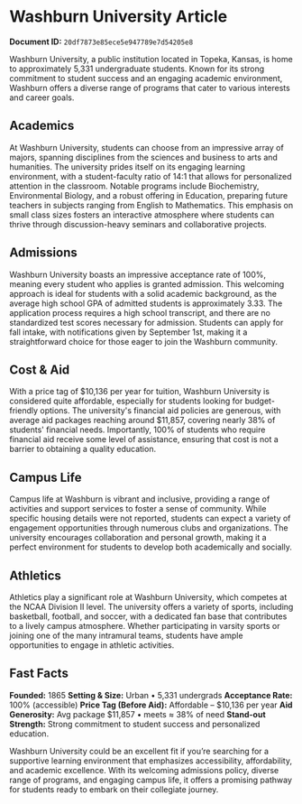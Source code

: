 # Washburn University Article

**Document ID:** `20df7873e85ece5e947789e7d54205e8`

Washburn University, a public institution located in Topeka, Kansas, is home to approximately 5,331 undergraduate students. Known for its strong commitment to student success and an engaging academic environment, Washburn offers a diverse range of programs that cater to various interests and career goals.

## Academics
At Washburn University, students can choose from an impressive array of majors, spanning disciplines from the sciences and business to arts and humanities. The university prides itself on its engaging learning environment, with a student-faculty ratio of 14:1 that allows for personalized attention in the classroom. Notable programs include Biochemistry, Environmental Biology, and a robust offering in Education, preparing future teachers in subjects ranging from English to Mathematics. This emphasis on small class sizes fosters an interactive atmosphere where students can thrive through discussion-heavy seminars and collaborative projects.

## Admissions
Washburn University boasts an impressive acceptance rate of 100%, meaning every student who applies is granted admission. This welcoming approach is ideal for students with a solid academic background, as the average high school GPA of admitted students is approximately 3.33. The application process requires a high school transcript, and there are no standardized test scores necessary for admission. Students can apply for fall intake, with notifications given by September 1st, making it a straightforward choice for those eager to join the Washburn community.

## Cost & Aid
With a price tag of $10,136 per year for tuition, Washburn University is considered quite affordable, especially for students looking for budget-friendly options. The university's financial aid policies are generous, with average aid packages reaching around $11,857, covering nearly 38% of students' financial needs. Importantly, 100% of students who require financial aid receive some level of assistance, ensuring that cost is not a barrier to obtaining a quality education.

## Campus Life
Campus life at Washburn is vibrant and inclusive, providing a range of activities and support services to foster a sense of community. While specific housing details were not reported, students can expect a variety of engagement opportunities through numerous clubs and organizations. The university encourages collaboration and personal growth, making it a perfect environment for students to develop both academically and socially.

## Athletics
Athletics play a significant role at Washburn University, which competes at the NCAA Division II level. The university offers a variety of sports, including basketball, football, and soccer, with a dedicated fan base that contributes to a lively campus atmosphere. Whether participating in varsity sports or joining one of the many intramural teams, students have ample opportunities to engage in athletic activities.

## Fast Facts
**Founded:** 1865
**Setting & Size:** Urban • 5,331 undergrads
**Acceptance Rate:** 100% (accessible)
**Price Tag (Before Aid):** Affordable – $10,136 per year
**Aid Generosity:** Avg package $11,857 • meets ≈ 38% of need
**Stand-out Strength:** Strong commitment to student success and personalized education.

Washburn University could be an excellent fit if you’re searching for a supportive learning environment that emphasizes accessibility, affordability, and academic excellence. With its welcoming admissions policy, diverse range of programs, and engaging campus life, it offers a promising pathway for students ready to embark on their collegiate journey.
